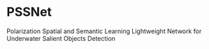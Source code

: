 # PSSNet


Polarization Spatial and Semantic Learning Lightweight Network for Underwater Salient Objects Detection
